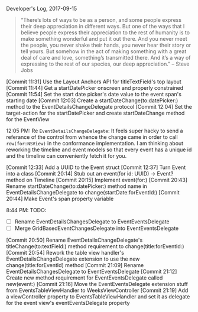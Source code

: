 Developer's Log, 2017-09-15

> “There’s lots of ways to be as a person, and some people express their deep appreciation in different ways. But one of the ways that I believe people express their appreciation to the rest of humanity is to make something wonderful and put it out there. And you never meet the people, you never shake their hands, you never hear their story or tell yours. But somehow in the act of making something with a great deal of care and love, something’s transmitted there. And it’s a way of expressing to the rest of our species, our deep appreciation." – Steve Jobs

[Commit 11:31]    Use the Layout Anchors API for titleTextField's top layout
[Commit 11:44]    Get a startDatePicker onscreen and properly constrained
[Commit 11:54]    Set the start date picker's date value to the event span's starting date
[Commit 12:03]    Create a startDateChange(to:datePicker:) method to the EventDetailsChangeDelegate protocol
[Commit 12:04]    Set the target-action for the startDatePicker and create startDateChange method for the EventView

12:05 PM: Re `EventDetailsChangeDelegate`: It feels super hacky to send a referance of the control from whence the change came in order to call `row(for:NSView)` in the conformance implementation. I am thinking about reworking the timeline and event models so that every event has a unique id and the timeline can conveniently fetch it for you.

[Commit 12:33]    Add a UUID to the Event struct
[Commit 12:37]    Turn Event into a class
[Commit 20:14]    Stub out an  event(for id: UUID) -> Event? method on Timeline
[Commit 20:15]    Implement event(for:)
[Commit 20:43]    Rename startDateChange(to:datePicker:) method name in EventDetailsChangeDelegate to change(startDate:forEventId:)
[Commit 20:44]    Make Event's span property variable

8:44 PM: TODO:
- [ ] Rename EventDetailsChangesDelegate to EventEventsDelegate
- [ ] Merge GridBasedEventChangesDelegate into EventEventsDelegate

[Commit 20:50]    Rename EventDetailsChangeDelegate's titleChange(to:textField:) method requirement to change(title:forEventId:)
[Commit 20:54]    Rework the table view handler's EventDetailsChangeDelegate extension to use the new change(title:forEventId) method
[Commit 21:09]    Rename EventDetailsChangesDelegate to EventEventsDelegate
[Commit 21:12]    Create new method requirement for EventEventsDelegate called new(event:)
[Commit 21:16]    Move the EventEventsDelegate extension stuff from EventsTableViewHandler to WeeksViewController
[Commit 21:19]    Add a viewController property to EventsTableViewHandler and set it as delegate for the event view's eventEventsDelegate property

